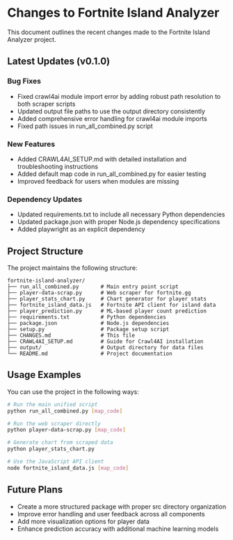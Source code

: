 # Changes to Fortnite Island Analyzer

This document outlines the recent changes made to the Fortnite Island Analyzer project.

## Latest Updates (v0.1.0)

### Bug Fixes
- Fixed crawl4ai module import error by adding robust path resolution to both scraper scripts
- Updated output file paths to use the output directory consistently
- Added comprehensive error handling for crawl4ai module imports
- Fixed path issues in run_all_combined.py script

### New Features
- Added CRAWL4AI_SETUP.md with detailed installation and troubleshooting instructions
- Added default map code in run_all_combined.py for easier testing
- Improved feedback for users when modules are missing

### Dependency Updates
- Updated requirements.txt to include all necessary Python dependencies
- Updated package.json with proper Node.js dependency specifications
- Added playwright as an explicit dependency

## Project Structure

The project maintains the following structure:

```
fortnite-island-analyzer/
├── run_all_combined.py       # Main entry point script
├── player-data-scrap.py      # Web scraper for fortnite.gg
├── player_stats_chart.py     # Chart generator for player stats
├── fortnite_island_data.js   # Fortnite API client for island data
├── player_prediction.py      # ML-based player count prediction
├── requirements.txt          # Python dependencies
├── package.json              # Node.js dependencies
├── setup.py                  # Package setup script
├── CHANGES.md                # This file
├── CRAWL4AI_SETUP.md         # Guide for Crawl4AI installation
├── output/                   # Output directory for data files
└── README.md                 # Project documentation
```

## Usage Examples

You can use the project in the following ways:

```bash
# Run the main unified script
python run_all_combined.py [map_code]

# Run the web scraper directly
python player-data-scrap.py [map_code]

# Generate chart from scraped data
python player_stats_chart.py

# Use the JavaScript API client
node fortnite_island_data.js [map_code]
```

## Future Plans
- Create a more structured package with proper src directory organization
- Improve error handling and user feedback across all components
- Add more visualization options for player data
- Enhance prediction accuracy with additional machine learning models 